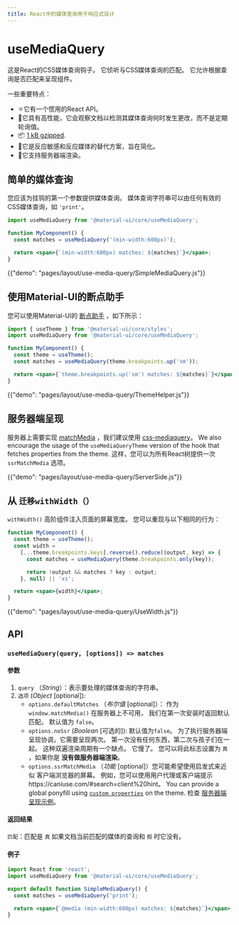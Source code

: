 ```yaml
---
title: React中的媒体查询用于响应式设计
---
```


# useMediaQuery

<p class="description">这是React的CSS媒体查询钩子。 它侦听与CSS媒体查询的匹配。 它允许根据查询是否匹配来呈现组件。</p>

一些重要特点：

- ⚛️它有一个惯用的React API。
- 🚀它具有高性能，它会观察文档以检测其媒体查询何时发生更改，而不是定期轮询值。
- 📦 [1 kB gzipped](/size-snapshot).
- 💄它是反应敏感和反应媒体的替代方案，旨在简化。
- 🤖它支持服务器端渲染。

## 简单的媒体查询

您应该为挂钩的第一个参数提供媒体查询。 媒体查询字符串可以由任何有效的CSS媒体查询，如 `'print'`。

```jsx
import useMediaQuery from '@material-ui/core/useMediaQuery';

function MyComponent() {
  const matches = useMediaQuery('(min-width:600px)');

  return <span>{`(min-width:600px) matches: ${matches}`}</span>;
}
```

{{"demo": "pages/layout/use-media-query/SimpleMediaQuery.js"}}

## 使用Material-UI的断点助手

您可以使用Material-UI的 [断点助手](/layout/breakpoints/) ，如下所示：

```jsx
import { useTheme } from '@material-ui/core/styles';
import useMediaQuery from '@material-ui/core/useMediaQuery';

function MyComponent() {
  const theme = useTheme();
  const matches = useMediaQuery(theme.breakpoints.up('sm'));

  return <span>{`theme.breakpoints.up('sm') matches: ${matches}`}</span>;
}
```

{{"demo": "pages/layout/use-media-query/ThemeHelper.js"}}

## 服务器端呈现

服务器上需要实现 [matchMedia](https://developer.mozilla.org/en-US/docs/Web/API/Window/matchMedia) ，我们建议使用 [css-mediaquery](https://github.com/ericf/css-mediaquery)。 We also encourage the usage of the `useMediaQueryTheme` version of the hook that fetches properties from the theme. 这样，您可以为所有React树提供一次 `ssrMatchMedia` 选项。

{{"demo": "pages/layout/use-media-query/ServerSide.js"}}

## 从 `迁移withWidth（）`

`withWidth()` 高阶组件注入页面的屏幕宽度。 您可以重现与以下相同的行为：

```jsx
function MyComponent() {
  const theme = useTheme();
  const width =
    [...theme.breakpoints.keys].reverse().reduce((output, key) => {
      const matches = useMediaQuery(theme.breakpoints.only(key));

      return !output && matches ? key : output;
    }, null) || 'xs';

  return <span>{width}</span>;
}
```

{{"demo": "pages/layout/use-media-query/UseWidth.js"}}

## API

### `useMediaQuery(query, [options]) => matches`

#### 参数

1. `query` （*String*）：表示要处理的媒体查询的字符串。
2. `选项` (*Object* [optional]): 
    - `options.defaultMatches` （*布尔值* [optional]）： 作为 `window.matchMedia()` 在服务器上不可用， 我们在第一次安装时返回默认匹配。 默认值为 `false`。
    - `options.noSsr` (*Boolean* [可选的]): 默认值为`false`。 为了执行服务器端呈现协调，它需要呈现两次。 第一次没有任何东西，第二次与孩子们在一起。 这种双遍渲染周期有一个缺点。 它慢了。 您可以将此标志设置为 `真` ，如果你是 **没有做服务器端渲染**。
    - `options.ssrMatchMedia` （*功能* [optional]）您可能希望使用启发式来近似 客户端浏览器的屏幕。 例如，您可以使用用户代理或客户端提示https://caniuse.com/#search=client%20hint。 You can provide a global ponyfill using [`custom properties`](/customization/themes/#default-props) on the theme. 检查 [服务器端呈现示例](#server-side-rendering)。

#### 返回结果

`匹配`：匹配是 `真` 如果文档当前匹配的媒体的查询和 `假` 时它没有。

#### 例子

```jsx
import React from 'react';
import useMediaQuery from '@material-ui/core/useMediaQuery';

export default function SimpleMediaQuery() {
  const matches = useMediaQuery('print');

  return <span>{`@media (min-width:600px) matches: ${matches}`}</span>;
}
```